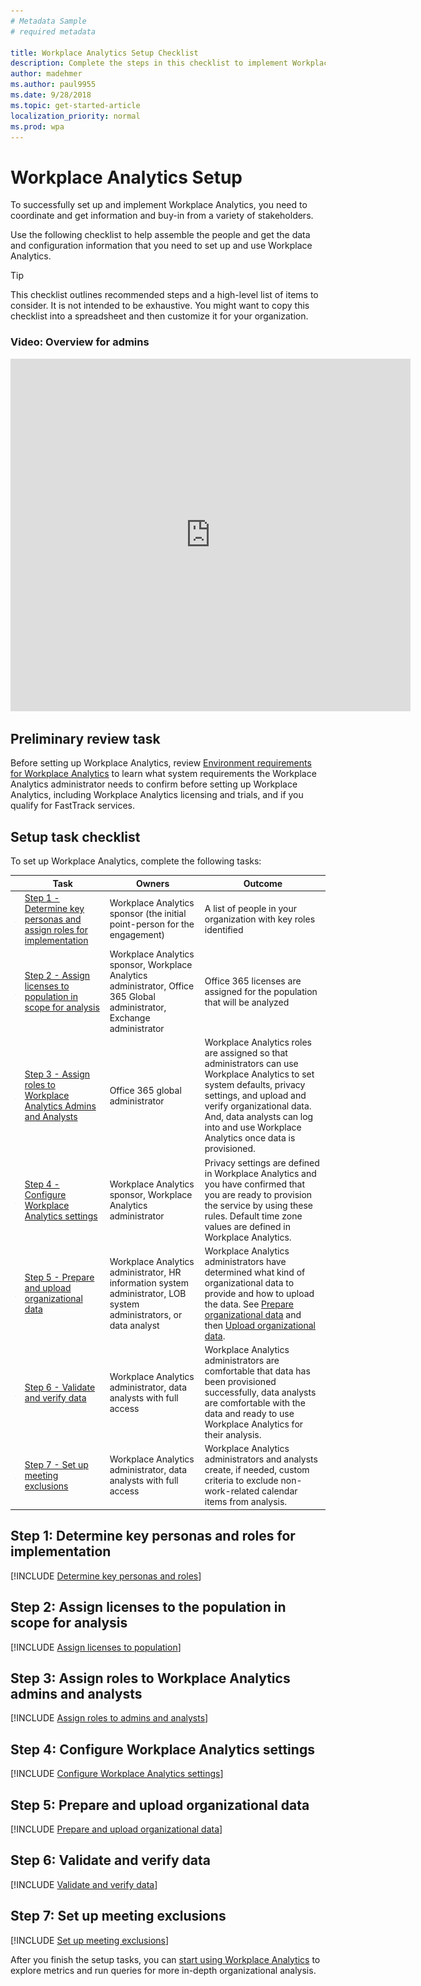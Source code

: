 ```yaml
---
# Metadata Sample
# required metadata

title: Workplace Analytics Setup Checklist
description: Complete the steps in this checklist to implement Workplace Analytics in your organization
author: madehmer
ms.author: paul9955
ms.date: 9/28/2018
ms.topic: get-started-article
localization_priority: normal 
ms.prod: wpa
---
```


# Workplace Analytics Setup

To successfully set up and implement Workplace Analytics, you need to coordinate and get information and buy-in from a variety of stakeholders.

Use the following checklist to help assemble the people and get the data and configuration information that you need to set up and use Workplace Analytics.

> [!TIP]
> This checklist outlines recommended steps and a high-level list of items to consider. It is not intended to be exhaustive. You might want to copy this checklist into a spreadsheet and then customize it for your organization.

### Video: Overview for admins

<!-- OLD INTRO TEXT: To quickly obtain an understanding of how Workplace Analytics works and learn about the initial steps for getting Workplace Analytics up and running, watch the following video: -->

<!-- previous attempts:
1. didn't work:
[Admin overview video](https://aka.ms/WpAAdminOverview_Video)
2. didn't work: 
[<img src="../Images/WpA/setup/Admin-overview-sm.png" alt="Admin overview video">](https://aka.ms/WpAAdminOverview_Video)
3. didn't work: 
<iframe width="640" height="564" src="https://aka.ms/WpAAdminOverview_Video" frameborder="0" allowFullScreen mozallowfullscreen webkitAllowFullScreen></iframe>
4. Didn't show the thumbnail specified under id=""
<iframe width="640" height="564" id="../Images/WpA/setup/Admin-overview-sm.png" src="https://player.vimeo.com/video/282383279" frameborder="0" allowFullScreen mozallowfullscreen webkitAllowFullScreen></iframe>
5. This works: 
-->

<iframe width="640" height="564" src="https://player.vimeo.com/video/282873274" frameborder="0" allowFullScreen mozallowfullscreen webkitAllowFullScreen></iframe>

## Preliminary review task

Before setting up Workplace Analytics, review [Environment requirements for Workplace Analytics](../Setup/Environment-Requirements.md) to learn what system requirements the Workplace Analytics administrator needs to confirm before setting up Workplace Analytics, including Workplace Analytics licensing and trials, and if you qualify for FastTrack services.

## Setup task checklist

To set up Workplace Analytics, complete the following tasks:

| | Task | Owners | Outcome |
|---|------|-------|---------|
| <img src="../images/wpa/setup/team-adopt-plan-checklist-box.PNG">  | [Step 1 - Determine key personas and assign roles for implementation](#step-1-determine-key-personas-and-roles-for-implementation) |Workplace Analytics sponsor (the initial point-person for the engagement)       |   A list of people in your organization with key roles identified     |
| <img src="../images/wpa/setup/team-adopt-plan-checklist-box.PNG">  | [Step 2 - Assign licenses to population in scope for analysis](#step-2-assign-licenses-to-the-population-in-scope-for-analysis)     |   Workplace Analytics sponsor, Workplace Analytics administrator, Office 365 Global administrator, Exchange administrator     | Office 365 licenses are assigned for the population that will be analyzed   |
| <img src="../images/wpa/setup/team-adopt-plan-checklist-box.PNG">  | [Step 3 - Assign roles to Workplace Analytics Admins and Analysts](#step-3-assign-roles-to-workplace-analytics-admins-and-analysts) | Office 365 global administrator   |     Workplace Analytics roles are assigned so that administrators can use Workplace Analytics to set system defaults, privacy settings, and upload and verify organizational data. And,  data analysts can log into and use Workplace Analytics once data is provisioned.   |
| <img src="../images/wpa/setup/team-adopt-plan-checklist-box.PNG">  | [Step 4 - Configure Workplace Analytics settings](#step-4-configure-workplace-analytics-settings) |    Workplace Analytics sponsor, Workplace Analytics administrator   |  Privacy settings are defined in Workplace Analytics and you have confirmed that you are ready to provision the service by using these rules. Default time zone values are defined in Workplace Analytics.  |
| <img src="../images/wpa/setup/team-adopt-plan-checklist-box.PNG">  | [Step 5 - Prepare and upload organizational data](#step-5-prepare-and-upload-organizational-data)    |   Workplace Analytics administrator, HR information system administrator, LOB system administrators, or data analyst     |    Workplace Analytics administrators have determined what kind of organizational data to provide and how to upload the data. See [Prepare organizational data](../Setup/Prepare-organizational-data.md) and then [Upload organizational data](../Setup/Upload-organizational-data.md).    |
| <img src="../images/wpa/setup/team-adopt-plan-checklist-box.PNG">  | [Step 6 - Validate and verify data](#step-6-validate-and-verify-data)    |  Workplace Analytics administrator, data analysts with full access     |    Workplace Analytics administrators are comfortable that data has been provisioned successfully, data analysts are comfortable with the data and ready to use Workplace Analytics for their analysis.     |
| <img src="../images/wpa/setup/team-adopt-plan-checklist-box.PNG">  | [Step 7 - Set up meeting exclusions](#step-7-set-up-meeting-exclusions)  |   Workplace Analytics administrator, data analysts with full access     |     Workplace Analytics administrators and analysts create, if needed, custom criteria to exclude non-work-related calendar items from analysis.


## Step 1: Determine key personas and roles for implementation

[!INCLUDE [Determine key personas and roles](../Setup/Determine-key-personas.md)]

## Step 2: Assign licenses to the population in scope for analysis

[!INCLUDE [Assign licenses to population](../Setup/Assign-licenses-to-population.md)]

## Step 3: Assign roles to Workplace Analytics admins and analysts

[!INCLUDE [Assign roles to admins and analysts](../Setup/Assign-roles-to-wpa-admins.md)]

## Step 4: Configure Workplace Analytics settings

[!INCLUDE [Configure Workplace Analytics settings](../Setup/Configure-wpa-settings.md)]  

## Step 5: Prepare and upload organizational data

[!INCLUDE [Prepare and upload organizational data](../Setup/Prep-upload-org-data.md)]

## Step 6: Validate and verify data

[!INCLUDE [Validate and verify data](../Setup/Validate-verify-data.md)]

## Step 7: Set up meeting exclusions

[!INCLUDE [Set up meeting exclusions](../Setup/Set-up-mtg-exclusions.md)]

After you finish the setup tasks, you can [start using Workplace Analytics](../overview/get-started.md) to explore metrics and run queries for more in-depth organizational analysis.